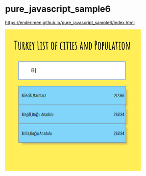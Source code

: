 # pure_javascript_sample6
https://enderimen.github.io/pure_javascript_sample6/index.html

![Screenshot](https://github.com/enderimen/pure_javascript_sample6/blob/master/img/screenshot.png)
